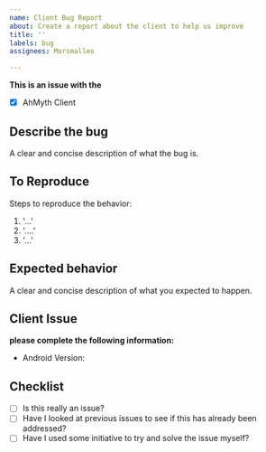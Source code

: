 ```yaml
---
name: Client Bug Report
about: Create a report about the client to help us improve
title: ''
labels: bug
assignees: Morsmalleo

---
```


**This is an issue with the**
- [x] AhMyth Client

## **Describe the bug**
A clear and concise description of what the bug is.

## **To Reproduce**
Steps to reproduce the behavior:
1. '...'
2. '....'
3. '...'

## **Expected behavior**
A clear and concise description of what you expected to happen.

## **Client Issue**
**please complete the following information:**
 - Android Version: 
 

## **Checklist**
 - [ ] Is this really an issue?
 - [ ] Have I looked at previous issues to see if this has already been addressed?
 - [ ] Have I used some initiative to try and solve the issue myself?
